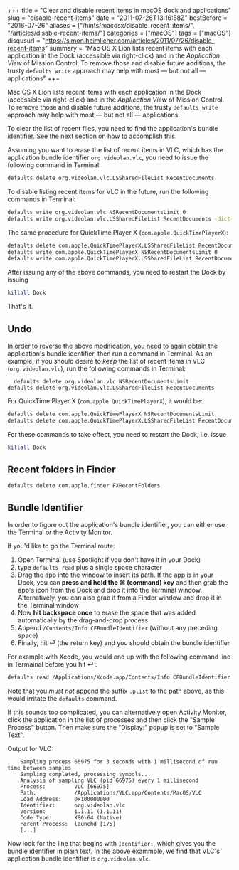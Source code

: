 +++
title = "Clear and disable recent items in macOS dock and applications"
slug = "disable-recent-items"
date = "2011-07-26T13:16:58Z"
bestBefore = "2016-07-26"
aliases = ["/hints/macosx/disable_recent_items/", "/articles/disable-recent-items/"]
categories = ["macOS"]
tags = ["macOS"]
disqusurl = "https://simon.heimlicher.com/articles/2011/07/26/disable-recent-items"
summary = "Mac OS X Lion lists recent items with each application in the Dock (accessible via right-click) and in the *Application View* of Mission Control. To remove those and disable future additions, the trusty `defaults write` approach may help with most — but not all — applications"
+++

Mac OS X Lion lists recent items with each application in the Dock (accessible via right-click) and in the *Application View* of Mission Control. To remove those and disable future additions, the trusty `defaults write` approach may help with most — but not all — applications. 

To clear the list of recent files, you need to find the application's bundle identifier. See the next section on how to accomplish this.

Assuming you want to erase the list of recent items in VLC, which has the application bundle identifier `org.videolan.vlc`, you need to issue the following command in Terminal:

``` zsh
defaults delete org.videolan.vlc.LSSharedFileList RecentDocuments
```

To disable listing recent items for VLC in the future, run the following commands in Terminal:
	
``` zsh
defaults write org.videolan.vlc NSRecentDocumentsLimit 0
defaults write org.videolan.vlc.LSSharedFileList RecentDocuments -dict-add MaxAmount 0
```

The same procedure for QuickTime Player X (`com.apple.QuickTimePlayerX`):

``` zsh
defaults delete com.apple.QuickTimePlayerX.LSSharedFileList RecentDocuments
defaults write com.apple.QuickTimePlayerX NSRecentDocumentsLimit 0
defaults write com.apple.QuickTimePlayerX.LSSharedFileList RecentDocuments -dict-add MaxAmount 0
```


After issuing any of the above commands, you need to restart the Dock by issuing

``` zsh
killall Dock
```

That's it.

## Undo
In order to reverse the above modification, you need to again obtain the application's bundle identifier, then run a command in Terminal. As an example, if you should desire to *keep* the list of recent items in VLC (`org.videolan.vlc`), run the following commands in Terminal:
	
	  defaults delete org.videolan.vlc NSRecentDocumentsLimit
  	defaults delete org.videolan.vlc.LSSharedFileList RecentDocuments

For QuickTime Player X (`com.apple.QuickTimePlayerX`), it would be:

``` zsh
defaults delete com.apple.QuickTimePlayerX NSRecentDocumentsLimit
defaults delete com.apple.QuickTimePlayerX.LSSharedFileList RecentDocuments
```

For these commands to take effect, you need to restart the Dock, i.e. issue

``` zsh
killall Dock
```

## Recent folders in Finder

    defaults delete com.apple.finder FXRecentFolders

## Bundle Identifier

In order to figure out the application's bundle identifier, you can either use the Terminal or the Activity Monitor.

If you'd like to go the Terminal route:

1. Open Terminal (use Spotlight if you don't have it in your Dock)
2. type `defaults read` plus a single space character
3. Drag the app into the window to insert its path. If the app is in your Dock, you can **press and hold the ⌘ (command) key** and then grab the app's icon from the Dock and drop it into the Terminal window. Alternatively, you can also grab it from a Finder window and drop it in the Terminal window
4. Now **hit backspace once** to erase the space that was added automatically by the drag-and-drop process
5. Append `/Contents/Info CFBundleIdentifier` (without any preceding space)
6. Finally, hit  ⏎ (the return key) and you should obtain the bundle identifier

For example with Xcode, you would end up with the following command line in Termainal before you hit  ⏎ :

``` zsh
defaults read /Applications/Xcode.app/Contents/Info CFBundleIdentifier
```

Note that you *must not* append the suffix `.plist` to the path above, as this would irritate the `defaults` command.

If this sounds too complicated, you can alternatively open Activity Monitor, click the application in the list of processes and then click the "Sample Process" button. Then make sure the "Display:" popup is set to "Sample Text".

Output for VLC: 

	
``` plain
	Sampling process 66975 for 3 seconds with 1 millisecond of run time between samples
	Sampling completed, processing symbols...
	Analysis of sampling VLC (pid 66975) every 1 millisecond
	Process:         VLC [66975]
	Path:            /Applications/VLC.app/Contents/MacOS/VLC
	Load Address:    0x100000000
	Identifier:      org.videolan.vlc
	Version:         1.1.11 (1.1.11)
	Code Type:       X86-64 (Native)
	Parent Process:  launchd [175]
	[...]
```

Now look for the line that begins with `Identifier:`, which gives you the bundle identifier in plain text. In the above exammple, we find that VLC's application bundle identifier is `org.videolan.vlc`.

